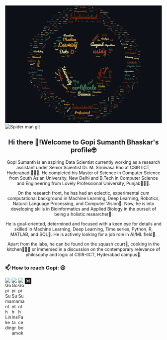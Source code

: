 

<!--
**GopiSumanth/GopiSumanth** is a ✨ _special_ ✨ repository because its `README.md` (this file) appears on your GitHub profile.

Here are some ideas to get you started:

- 
- 🌱 I’m currently learning ...
- 👯 I’m looking to collaborate on ...
- 🤔 I’m looking for help with ...
- 💬 Ask me about ...
-  ...
- 😄 Pronouns: ...
- ⚡ Fun fact: ...
-->

![Gopi's Resume Word Plot](https://github.com/GopiSumanth/GopiSumanth/blob/master/resume%20cloud.png) 
![Spider man git](https://octodex.github.com/images/spidertocat.png)
<h2 align="center">Hi there 👋!Welcome to Gopi Sumanth Bhaskar's profile🤓</h2> 

<p align="center">Gopi Sumanth is an aspiring Data Scientist currently working as a research assistant under Senior Scientist Dr. M. Srinivasa Rao at CSIR IICT, Hyderabad.👨🏻‍💻. He completed his Master of Science in Computer Science from South Asian University, New Delhi and B.Tech in Computer Science and Engineering from Lovely Professional University, Punjab👨🏻‍🎓.</p>
<p align="center">On the research front, he has had an eclectic, experimental cum computational background in Machine Learning, Deep Learning, Robotics, Natural Language Processing, and Computer Vision🦾. Now, he is into developing skills in Bioinformatics and Applied Biology in the pursuit of being a holistic researcher🧬.</p>
<p align="center">He is goal-oriented, determined and focused with a keen eye for details and skilled in Machine Learning, Deep Learning, Time series, Python, R, MATLAB, and SQL🎯. He is actively looking for a job role in AI/ML field🏹.</p>
<p align="center">Apart from the labs, he can be found on the squash court🏸, cooking in the kitchen👨🏻‍🍳 or immersed in a discussion on the contemporary relevance of philosophy and logic at CSIR-IICT, Hyderabad campus💬. </p>

### 📫 How to reach Gopi: :smiley:
<a href="https://www.linkedin.com/in/gopi-b/">
  <img align="left" alt="Gopi Sumanth Linkedin" width="21px" src="https://firebasestorage.googleapis.com/v0/b/github--images.appspot.com/o/Github%20images%2Flinkedin.svg?alt=media&token=0e662ab8-db11-475a-9c43-18d89bcdfde0" />
</a>

<a href="https://www.instagram.com/gopi_sumanth/">
  <img align="left" alt="Gopi Sumanth Instagram" width="21px" src="https://firebasestorage.googleapis.com/v0/b/github--images.appspot.com/o/Github%20images%2Finstagram-sketched.svg?alt=media&token=ecd87a7d-17b0-464e-8c4f-ec446b86fd51" />
</a>
<a href="https://www.facebook.com/gopi.sumanth.1">
  <img align="left" alt="Gopi Sumanth Facebook" width="21px" src="https://firebasestorage.googleapis.com/v0/b/github--images.appspot.com/o/Github%20images%2Ffacebook.svg?alt=media&token=bf3ea589-7c5c-4a0d-b839-8198ef39c502" />
</a>
<a href="https://medium.com/@bgsumanth8">
  <img align="left" alt="Gopi Sumanth Medium" width="21px" src="https://github.com/GopiSumanth/GopiSumanth/blob/master/medium.png" />
</a>
